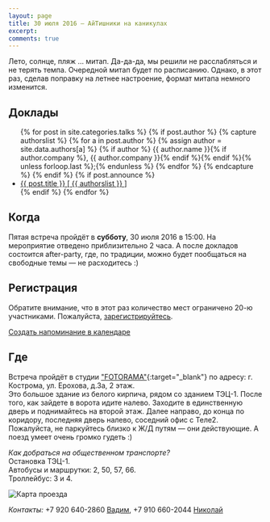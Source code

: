 ```yaml
---
layout: page
title: 30 июля 2016 — АйТишники на каникулах
excerpt: 
comments: true
---
```


Лето, солнце, пляж … митап. Да-да-да, мы решили не расслабляться и не терять темпа.
Очередной митап будет по расписанию. Однако, в этот раз, сделав поправку на летнее настроение,
формат митапа немного изменится.


Доклады
-------

<ul class="post-list">
{% for post in site.categories.talks %}
  {% if post.author %}
    {% capture authorslist %}
      {% for a in post.author %}
        {% assign author = site.data.authors[a] %}
        {% if author %} {{ author.name }}{% if author.company %}, {{ author.company }}{% endif %}{% endif %}{% unless forloop.last %};{% endunless %}
      {% endfor %}
    {% endcapture %}
  {% endif %}
  {% if post.announce %}
  <li><a href="{{ site.url }}{{ post.url }}">{{ post.title }} [ {{ authorslist }} ]</a></li>
  {% endif %}
{% endfor %}
</ul>

Когда
-----

Пятая встреча пройдёт в **субботу**, 30 июля 2016 в 15:00.
На мероприятие отведено приблизительно 2 часа.
А после докладов состоится after-party, где, по традиции, можно будет пообщаться на свободные темы — не расходитесь :)

Регистрация
-----------

Обратите внимание, что в этот раз количество мест ограничено 20-ю участниками. Пожалуйста, [зарегистрируйтесь][register].

<p><a class="fa fa-calendar" href="webcal://kosbackend.ru/register/kosbackend.ics"> Создать напоминание в календаре</a></p>

Где
---

Встреча пройдёт в студии ["FOTORAMA"][fotorama]{:target="_blank"} по адресу: г. Кострома, ул. Ерохова, д.3а, 2 этаж.<br>
Это большое здание из белого кирпича, рядом со зданием ТЭЦ-1.
После того, как зайдете в ворота идите налево. Заходите в единственную дверь и поднимайтесь
на второй этаж. Далее направо, до конца по коридору, последняя дверь налево, соседний офис с Теле2.
Пожалуйста, не паркуйтесь близко к Ж/Д путям — они действующие. А поезд умеет очень громко гудеть :)

*Как добраться на общественном транспорте?*<br>
Остановка ТЭЦ-1.<br>
Автобусы и маршрутки: 2, 50, 57, 66.<br>
Троллейбус: 3 и 4.<br>

![Карта проезда](http://fotorama.su/images/map-site.jpg)

*Контакты:* +7 920 640-2860 <a href="mailto:euphoria.vi@gmail.com">Вадим</a>, +7 910 660-2044 <a href="mailto:n.druzhinin@it-kostroma.ru ">Николай</a>

<!--
<ul class="post-list">
{% for post in site.posts limit:10 %} 
  <li><article><a href="{{ site.url }}{{ post.url }}">{{ post.title }} <span class="entry-date"><time datetime="{{ post.date | date_to_xmlschema }}">{{ post.date | date: "%B %d, %Y" }}</time></span></a></article></li>
{% endfor %}
</ul>
-->

[register]: /register/
[tensor]: http://tensor.ru/
[hotel-ring]: http://www.kostroma-goldenring.ru/contacts/
[fotorama]: http://fotorama.su/contacts
[speakers]: /speakers/
[vote-oleg]: /blog/generators-or-gpu/
[vote-pavel]: /blog/derby-or-loadspeed/

